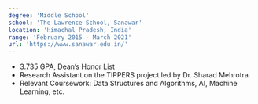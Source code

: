 ```yaml
---
degree: 'Middle School'
school: 'The Lawrence School, Sanawar'
location: 'Himachal Pradesh, India'
range: 'February 2015 - March 2021'
url: 'https://www.sanawar.edu.in/'
---
```


- 3.735 GPA, Dean’s Honor List
- Research Assistant on the TIPPERS project led by Dr. Sharad Mehrotra.
- Relevant Coursework: Data Structures and Algorithms, AI, Machine Learning, etc.
